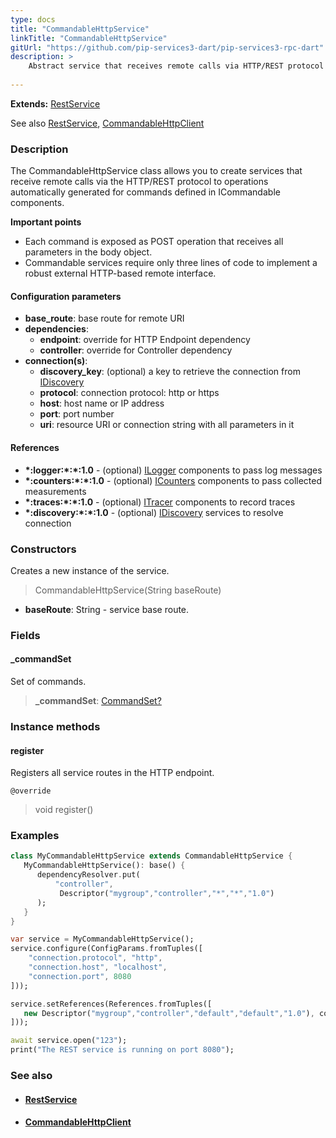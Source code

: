 ```yaml
---
type: docs
title: "CommandableHttpService"
linkTitle: "CommandableHttpService"
gitUrl: "https://github.com/pip-services3-dart/pip-services3-rpc-dart"
description: >
    Abstract service that receives remote calls via HTTP/REST protocol to operations automatically generated for commands defined in ICommandable components. 
    
---
```


**Extends:** [RestService](../rest_service)

See also [RestService](../rest_service), [CommandableHttpClient](../../clients/commandable_http_client)

### Description

The CommandableHttpService class allows you to create services that receive remote calls via the HTTP/REST protocol to operations automatically generated for commands defined in ICommandable components.

**Important points**

- Each command is exposed as POST operation that receives all parameters in the body object. 
- Commandable services require only three lines of code to implement a robust external HTTP-based remote interface.

#### Configuration parameters

- **base_route**:              base route for remote URI
- **dependencies**:
    - **endpoint**:              override for HTTP Endpoint dependency
    - **controller**:            override for Controller dependency
- **connection(s)**:           
    - **discovery_key**:         (optional) a key to retrieve the connection from [IDiscovery](../../../components/connect/idiscovery)
    - **protocol**:              connection protocol: http or https
    - **host**:                  host name or IP address
    - **port**:                  port number
    - **uri**:                   resource URI or connection string with all parameters in it


#### References

- **\*:logger:\*:\*:1.0** - (optional) [ILogger](../../../components/log/ilogger) components to pass log messages
- **\*:counters:\*:\*:1.0** - (optional) [ICounters](../../../components/count/icounters) components to pass collected measurements
- **\*:traces:\*:\*:1.0** - (optional) [ITracer](../../../components/trace/itracer) components to record traces
- **\*:discovery:\*:\*:1.0** - (optional) [IDiscovery](../../../components/connect/idiscovery) services to resolve connection




### Constructors
Creates a new instance of the service.

> CommandableHttpService(String baseRoute)

- **baseRoute**: String - service base route.


### Fields

<span class="hide-title-link">

#### _commandSet
Set of commands.
> **_commandSet**: [CommandSet?](../../../commons/commands/command_set)

</span>


### Instance methods


#### register
Registers all service routes in the HTTP endpoint.

`@override`
> void register()


### Examples

```dart
class MyCommandableHttpService extends CommandableHttpService {
   MyCommandableHttpService(): base() {
      dependencyResolver.put(
          "controller",
           Descriptor("mygroup","controller","*","*","1.0")
      );
   }
}

var service = MyCommandableHttpService();
service.configure(ConfigParams.fromTuples([
    "connection.protocol", "http",
    "connection.host", "localhost",
    "connection.port", 8080
]));

service.setReferences(References.fromTuples([
   new Descriptor("mygroup","controller","default","default","1.0"), controller
]));

await service.open("123");
print("The REST service is running on port 8080");
```


### See also
- #### [RestService](../rest_service)
- #### [CommandableHttpClient](../../clients/commandable_http_client)
